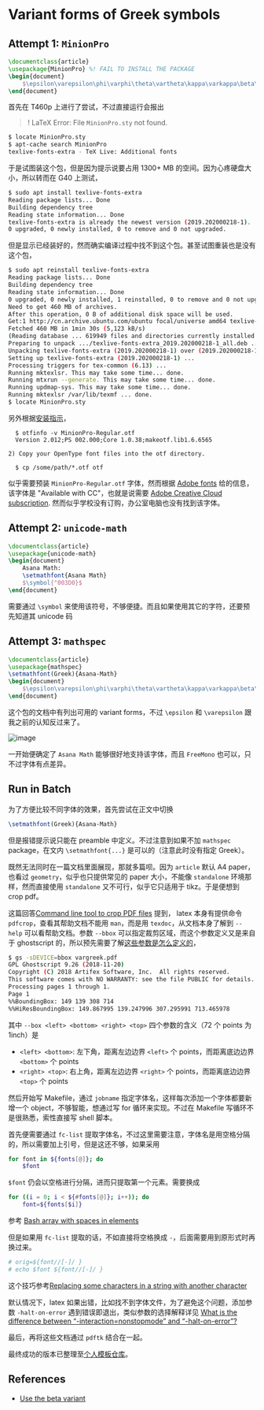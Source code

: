 # Variant forms of Greek symbols

## Attempt 1: `MinionPro`

```tex
\documentclass{article}
\usepackage{MinionPro} %! FAIL TO INSTALL THE PACKAGE
\begin{document}
	$\epsilon\varepsilon\phi\varphi\theta\vartheta\kappa\varkappa\beta\varbeta\pi\varpi\rho\varrho$
\end{document}
```

首先在 T460p 上进行了尝试，不过直接运行会报出 

> ! LaTeX Error: File `MinionPro.sty` not found.

```bash
$ locate MinionPro.sty
$ apt-cache search MinionPro
texlive-fonts-extra - TeX Live: Additional fonts
```

于是试图装这个包，但是因为提示说要占用 1300+ MB 的空间。因为心疼硬盘大小，所以转而在 G40 上测试，

```bash
$ sudo apt install texlive-fonts-extra
Reading package lists... Done
Building dependency tree       
Reading state information... Done
texlive-fonts-extra is already the newest version (2019.202000218-1).
0 upgraded, 0 newly installed, 0 to remove and 0 not upgraded.
```

但是显示已经装好的，然而确实编译过程中找不到这个包。甚至试图重装也是没有这个包，

```bash
$ sudo apt reinstall texlive-fonts-extra
Reading package lists... Done
Building dependency tree       
Reading state information... Done
0 upgraded, 0 newly installed, 1 reinstalled, 0 to remove and 0 not upgraded.
Need to get 460 MB of archives.
After this operation, 0 B of additional disk space will be used.
Get:1 http://cn.archive.ubuntu.com/ubuntu focal/universe amd64 texlive-fonts-extra all 2019.202000218-1 [460 MB]
Fetched 460 MB in 1min 30s (5,123 kB/s)                                                                                                                              
(Reading database ... 619949 files and directories currently installed.)
Preparing to unpack .../texlive-fonts-extra_2019.202000218-1_all.deb ...
Unpacking texlive-fonts-extra (2019.202000218-1) over (2019.202000218-1) ...
Setting up texlive-fonts-extra (2019.202000218-1) ...
Processing triggers for tex-common (6.13) ...
Running mktexlsr. This may take some time... done.
Running mtxrun --generate. This may take some time... done.
Running updmap-sys. This may take some time... done.
Running mktexlsr /var/lib/texmf ... done.
$ locate MinionPro.sty

```

另外根据[安装指示](https://ctan.org/tex-archive/fonts/minionpro)，

```none
  $ otfinfo -v MinionPro-Regular.otf
  Version 2.012;PS 002.000;Core 1.0.38;makeotf.lib1.6.6565

2) Copy your OpenType font files into the otf directory.

  $ cp /some/path/*.otf otf
```

似乎需要预装 `MinionPro-Regular.otf` 字体，然而根据 [Adobe fonts](https://fonts.adobe.com/fonts/minion) 给的信息，该字体是 "Available with CC"，也就是说需要 [Adobe Creative Cloud subscription](https://community.adobe.com/t5/adobe-fonts/how-to-use-available-with-cc-font-on-a-website/m-p/10444242). 然而似乎学校没有订购，办公室电脑也没有找到该字体。

## Attempt 2: `unicode-math`

```tex
\documentclass{article}
\usepackage{unicode-math}
\begin{document}
    Asana Math:
	\setmathfont{Asana Math}
	$\symbol{"003D0}$
\end{document}
```

需要通过 `\symbol` 来使用该符号，不够便捷。而且如果使用其它的字符，还要预先知道其 unicode 码

## Attempt 3: `mathspec`

```tex
\documentclass{article}
\usepackage{mathspec}
\setmathfont(Greek){Asana-Math}
\begin{document}
    $\epsilon\varepsilon\phi\varphi\theta\vartheta\kappa\varkappa\beta\varbeta\pi\varpi\rho\varrho$
\end{document}
```

这个包的文档中有列出可用的 variant forms，不过 `\epsilon` 和 `\varepsilon` 跟我之前的认知反过来了。

![image](https://user-images.githubusercontent.com/13688320/118352489-59202c00-b594-11eb-89e4-c9695617fb82.png)

一开始便确定了 `Asana Math` 能够很好地支持该字体，而且 `FreeMono` 也可以，只不过字体有点差异。

## Run in Batch

为了方便比较不同字体的效果，首先尝试在正文中切换

```tex
\setmathfont(Greek){Asana-Math}
```

但是报错提示说只能在 preamble 中定义。不过注意到如果不加 `mathspec` package，在文内 `\setmathfont{...}` 是可以的（注意此时没有指定 Greek）。

既然无法同时在一篇文档里面展现，那就多篇呗。因为 `article` 默认 A4 paper，也看过 `geometry`，似乎也只提供常见的 paper 大小，不能像 `standalone` 环境那样，然而直接使用 `standalone` 又不可行，似乎它只适用于 tikz。于是便想到 crop pdf。

这篇回答[Command line tool to crop PDF files](https://askubuntu.com/questions/124692/command-line-tool-to-crop-pdf-files) 提到， latex 本身有提供命令 `pdfcrop`，查看其帮助文档不能用 `man`，而是用 `texdoc`，从文档本身了解到 `--help` 可以看帮助文档。参数 `--bbox` 可以指定裁剪区域，而这个参数定义又是来自于 ghostscript 的，所以预先需要了解[这些参数是怎么定义的](https://stackoverflow.com/questions/6250064/ghostscript-boundingbox-values)，

```bash
$ gs -sDEVICE=bbox vargreek.pdf 
GPL Ghostscript 9.26 (2018-11-20)
Copyright (C) 2018 Artifex Software, Inc.  All rights reserved.
This software comes with NO WARRANTY: see the file PUBLIC for details.
Processing pages 1 through 1.
Page 1
%%BoundingBox: 149 139 308 714
%%HiResBoundingBox: 149.867995 139.247996 307.295991 713.465978
```

其中 `--box <left> <bottom> <right> <top>` 四个参数的含义（72 个 points 为 1inch）是

- `<left> <bottom>`: 左下角，距离左边边界 `<left>` 个 points，而距离底边边界 `<bottom>` 个 points
- `<right> <top>`: 右上角，距离左边边界 `<right>` 个 points，而距离底边边界 `<top>` 个 points 

然后开始写 Makefile，通过 `jobname` 指定字体名，这样每次添加一个字体都要新增一个 object，不够智能，想通过写 for 循环来实现。不过在 Makefile 写循环不是很熟悉，索性直接写 shell 脚本。

首先便需要通过 `fc-list` 提取字体名，不过这里需要注意，字体名是用空格分隔的，所以需要加上引号，但是这还不够，如果采用

```bash
for font in ${fonts[@]}; do
	$font
```

`$font` 仍会以空格进行分隔，进而只提取第一个元素。需要换成

```bash
for ((i = 0; i < ${#fonts[@]}; i++)); do
    font=${fonts[$i]}
```

参考 [Bash array with spaces in elements](https://stackoverflow.com/questions/9084257/bash-array-with-spaces-in-elements)

但是如果用 `fc-list` 提取的话，不如直接将空格换成 `-`，后面需要用到原形式时再换过来。

```bash
# orig=${font//[-]/ }
# echo $font ${font//[-]/ }
```

这个技巧参考[Replacing some characters in a string with another character](https://stackoverflow.com/questions/2871181/replacing-some-characters-in-a-string-with-another-character)

默认情况下，latex 如果出错，比如找不到字体文件，为了避免这个问题，添加参数 `-halt-on-error` 遇到错误即退出，类似参数的选择解释详见 [What is the difference between “-interaction=nonstopmode” and “-halt-on-error”?](https://tex.stackexchange.com/questions/258814/what-is-the-difference-between-interaction-nonstopmode-and-halt-on-error)

最后，再将这些文档通过 `pdftk` 结合在一起。

最终成功的版本已整理至[个人模板仓库](https://github.com/szcf-weiya/TeXtemplates/tree/515c50cf13abd3231c762701f2c3d0baaa4d7e11/_includes/vargreek)。

## References 

- [Use the beta variant](https://tex.stackexchange.com/questions/191759/use-the-beta-variant)
